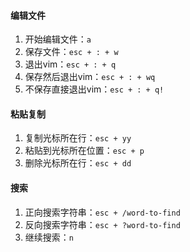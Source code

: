 #### 编辑文件
1. 开始编辑文件：`a`
2. 保存文件：`esc + : + w`
3. 退出vim：`esc + : + q`
4. 保存然后退出vim：`esc + : + wq`
5. 不保存直接退出vim：`esc + : + q!`

#### 粘贴复制
1. 复制光标所在行：`esc + yy`
2. 粘贴到光标所在位置：`esc + p`
3. 删除光标所在行：`esc + dd`

#### 搜索
1. 正向搜索字符串：`esc + /word-to-find`
2. 反向搜索字符串：`esc + ?word-to-find`
3. 继续搜索：`n`